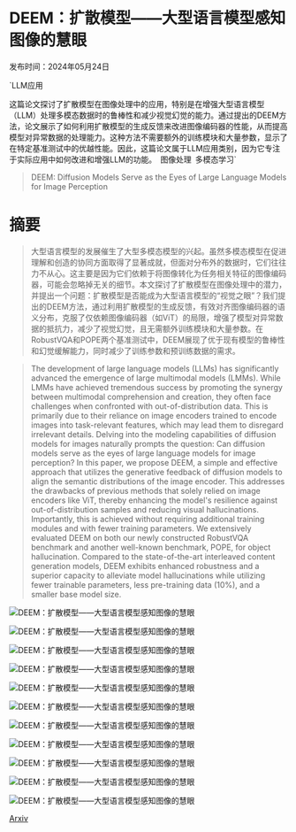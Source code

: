 # DEEM：扩散模型——大型语言模型感知图像的慧眼

发布时间：2024年05月24日

`LLM应用

这篇论文探讨了扩散模型在图像处理中的应用，特别是在增强大型语言模型（LLM）处理多模态数据时的鲁棒性和减少视觉幻觉的能力。通过提出的DEEM方法，论文展示了如何利用扩散模型的生成反馈来改进图像编码器的性能，从而提高模型对异常数据的处理能力。这种方法不需要额外的训练模块和大量参数，显示了在特定基准测试中的优越性能。因此，这篇论文属于LLM应用类别，因为它专注于实际应用中如何改进和增强LLM的功能。` `图像处理` `多模态学习`

> DEEM: Diffusion Models Serve as the Eyes of Large Language Models for Image Perception

# 摘要

> 大型语言模型的发展催生了大型多模态模型的兴起。虽然多模态模型在促进理解和创造的协同方面取得了显著成就，但面对分布外的数据时，它们往往力不从心。这主要是因为它们依赖于将图像转化为任务相关特征的图像编码器，可能会忽略掉无关的细节。本文探讨了扩散模型在图像处理中的潜力，并提出一个问题：扩散模型是否能成为大型语言模型的“视觉之眼”？我们提出的DEEM方法，通过利用扩散模型的生成反馈，有效对齐图像编码器的语义分布，克服了仅依赖图像编码器（如ViT）的局限，增强了模型对异常数据的抵抗力，减少了视觉幻觉，且无需额外训练模块和大量参数。在RobustVQA和POPE两个基准测试中，DEEM展现了优于现有模型的鲁棒性和幻觉缓解能力，同时减少了训练参数和预训练数据的需求。

> The development of large language models (LLMs) has significantly advanced the emergence of large multimodal models (LMMs). While LMMs have achieved tremendous success by promoting the synergy between multimodal comprehension and creation, they often face challenges when confronted with out-of-distribution data. This is primarily due to their reliance on image encoders trained to encode images into task-relevant features, which may lead them to disregard irrelevant details. Delving into the modeling capabilities of diffusion models for images naturally prompts the question: Can diffusion models serve as the eyes of large language models for image perception? In this paper, we propose DEEM, a simple and effective approach that utilizes the generative feedback of diffusion models to align the semantic distributions of the image encoder. This addresses the drawbacks of previous methods that solely relied on image encoders like ViT, thereby enhancing the model's resilience against out-of-distribution samples and reducing visual hallucinations. Importantly, this is achieved without requiring additional training modules and with fewer training parameters. We extensively evaluated DEEM on both our newly constructed RobustVQA benchmark and another well-known benchmark, POPE, for object hallucination. Compared to the state-of-the-art interleaved content generation models, DEEM exhibits enhanced robustness and a superior capacity to alleviate model hallucinations while utilizing fewer trainable parameters, less pre-training data (10%), and a smaller base model size.

![DEEM：扩散模型——大型语言模型感知图像的慧眼](../../../paper_images/2405.15232/x2.png)

![DEEM：扩散模型——大型语言模型感知图像的慧眼](../../../paper_images/2405.15232/x3.png)

![DEEM：扩散模型——大型语言模型感知图像的慧眼](../../../paper_images/2405.15232/x4.png)

![DEEM：扩散模型——大型语言模型感知图像的慧眼](../../../paper_images/2405.15232/x5.png)

![DEEM：扩散模型——大型语言模型感知图像的慧眼](../../../paper_images/2405.15232/x6.png)

![DEEM：扩散模型——大型语言模型感知图像的慧眼](../../../paper_images/2405.15232/x7.png)

![DEEM：扩散模型——大型语言模型感知图像的慧眼](../../../paper_images/2405.15232/x8.png)

![DEEM：扩散模型——大型语言模型感知图像的慧眼](../../../paper_images/2405.15232/x9.png)

![DEEM：扩散模型——大型语言模型感知图像的慧眼](../../../paper_images/2405.15232/x10.png)

![DEEM：扩散模型——大型语言模型感知图像的慧眼](../../../paper_images/2405.15232/x11.png)

![DEEM：扩散模型——大型语言模型感知图像的慧眼](../../../paper_images/2405.15232/x12.png)

[Arxiv](https://arxiv.org/abs/2405.15232)